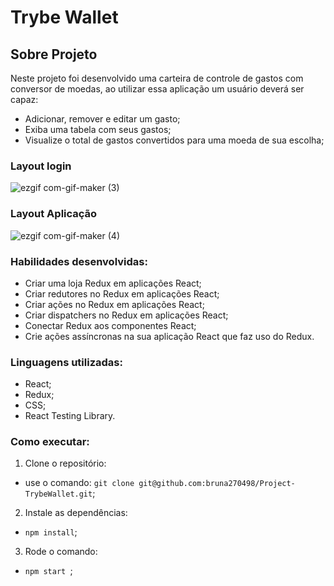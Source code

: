 # Trybe Wallet

## Sobre Projeto

Neste projeto foi desenvolvido uma carteira de controle de gastos com conversor de moedas, ao utilizar essa aplicação um usuário deverá ser capaz:

- Adicionar, remover e editar um gasto;
- Exiba uma tabela com seus gastos;
- Visualize o total de gastos convertidos para uma moeda de sua escolha;

### Layout login

![ezgif com-gif-maker (3)](https://user-images.githubusercontent.com/74669052/211015244-0a89a49b-bec5-4169-94ef-56c0bb9928f4.gif)

### Layout Aplicação

![ezgif com-gif-maker (4)](https://user-images.githubusercontent.com/74669052/211015252-a3a9df1a-599a-4bc5-800e-5603d824e0fe.gif)

### Habilidades desenvolvidas:

- Criar uma loja Redux em aplicações React;
- Criar redutores no Redux em aplicações React;
- Criar ações no Redux em aplicações React;
- Criar dispatchers no Redux em aplicações React;
- Conectar Redux aos componentes React;
- Crie ações assíncronas na sua aplicação React que faz uso do Redux.

### Linguagens utilizadas:

- React;
- Redux;
- CSS;
- React Testing Library.

### Como executar:

1. Clone o repositório:

- use o comando: ```git clone git@github.com:bruna270498/Project-TrybeWallet.git```;

2. Instale as dependências:

- ```npm install```;

3. Rode o comando:

- ```npm start ```;
